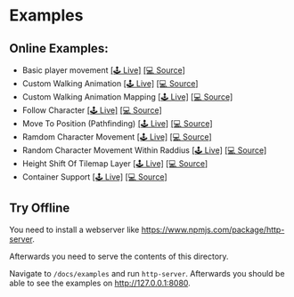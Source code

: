 # Examples

## Online Examples:

- Basic player movement [[🕹 Live]](https://annoraaq.github.io/phaser-grid-movement-plugin/examples/move-player/) [[💻 Source]](https://github.com/Annoraaq/phaser-grid-movement-plugin/blob/master/docs/examples/move-player/index.html)
- Custom Walking Animation [[🕹 Live]](https://annoraaq.github.io/phaser-grid-movement-plugin/examples/custom-walking-animation/) [[💻 Source]](https://github.com/Annoraaq/phaser-grid-movement-plugin/blob/master/docs/examples/custom-walking-animation/index.html)
- Custom Walking Animation Mapping [[🕹 Live]](https://annoraaq.github.io/phaser-grid-movement-plugin/examples/custom-walking-animation-mapping/) [[💻 Source]](https://github.com/Annoraaq/phaser-grid-movement-plugin/blob/master/docs/examples/custom-walking-animation-mapping/index.html)
- Follow Character [[🕹 Live]](https://annoraaq.github.io/phaser-grid-movement-plugin/examples/follow/) [[💻 Source]](https://github.com/Annoraaq/phaser-grid-movement-plugin/blob/master/docs/examples/follow/index.html)
- Move To Position (Pathfinding) [[🕹 Live]](https://annoraaq.github.io/phaser-grid-movement-plugin/examples/move-to/) [[💻 Source]](https://github.com/Annoraaq/phaser-grid-movement-plugin/blob/master/docs/examples/move-to/index.html)
- Ramdom Character Movement [[🕹 Live]](https://annoraaq.github.io/phaser-grid-movement-plugin/examples/random-movement/) [[💻 Source]](https://github.com/Annoraaq/phaser-grid-movement-plugin/blob/master/docs/examples/random-movement/index.html)
- Random Character Movement Within Raddius [[🕹 Live]](https://annoraaq.github.io/phaser-grid-movement-plugin/examples/radius-movement/) [[💻 Source]](https://github.com/Annoraaq/phaser-grid-movement-plugin/blob/master/docs/examples/radius-movement/index.html)
- Height Shift Of Tilemap Layer [[🕹 Live]](https://annoraaq.github.io/phaser-grid-movement-plugin/examples/height-shift/) [[💻 Source]](https://github.com/Annoraaq/phaser-grid-movement-plugin/blob/master/docs/examples/height-shift/index.html)
- Container Support [[🕹 Live]](https://annoraaq.github.io/phaser-grid-movement-plugin/examples/container/) [[💻 Source]](https://github.com/Annoraaq/phaser-grid-movement-plugin/blob/master/docs/examples/container/index.html)

## Try Offline

You need to install a webserver like https://www.npmjs.com/package/http-server.

Afterwards you need to serve the contents of this directory.

Navigate to `/docs/examples` and run `http-server`. Afterwards you should be able to see the examples on http://127.0.0.1:8080.
